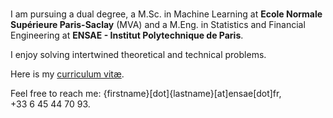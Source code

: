 ###

I am pursuing a dual degree, a M.Sc. in Machine Learning at **Ecole Normale Supérieure Paris-Saclay** (MVA) and a M.Eng. in Statistics and Financial Engineering at **ENSAE - Institut Polytechnique de Paris**.

I enjoy solving intertwined theoretical and technical problems.

Here is my [curriculum vitæ](https://github.com/hallelujahylefay/curriculum-vitae/blob/main/CV.pdf).

Feel free to reach me: {firstname}[dot]{lastname}[at]ensae[dot]fr, +33&nbsp;6&nbsp;45&nbsp;44&nbsp;70&nbsp;93. 
